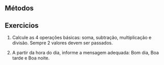 ## Métodos


## Exercicios 

1. Calcule as 4 operações básicas: soma, subtração, multiplicação e divisão. Sempre 2 valores devem ser passados.

2. A partir da hora do dia, informe a mensagem adequada: Bom dia, Boa tarde e Boa noite.

